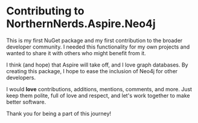 # Contributing to NorthernNerds.Aspire.Neo4j

This is my first NuGet package and my first contribution to the broader developer community. I needed this functionality for my own projects and wanted to share it with others who might benefit from it.

I think (and hope) that Aspire will take off, and I love graph databases. By creating this package, I hope to ease the inclusion of Neo4j for other developers.

I would **love** contributions, additions, mentions, comments, and more. Just keep them polite, full of love and respect, and let's work together to make better software.

Thank you for being a part of this journey!
